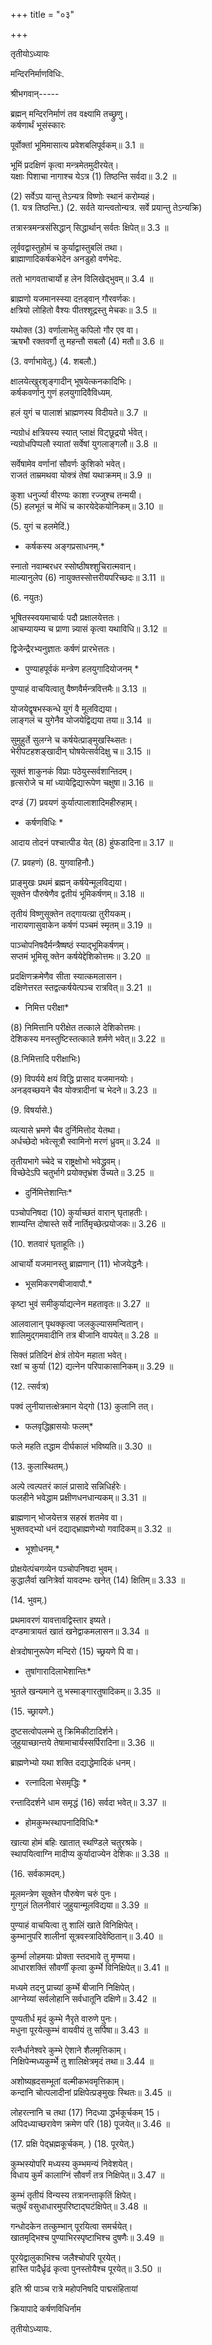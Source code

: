 +++
title = "०३"

+++

तृतीयोऽध्यायः

मन्दिरनिर्माणविधिः.

श्रीभगवान्-----

ब्रह्मन् मन्दिरनिर्माणं तव वक्ष्यामि तच्छ्रुणु।  
कर्षणार्थं भूसंस्कारः

पूर्वोक्तां भूमिमासात्य प्रवेशबलिपूर्वकम्॥ 3.1 ॥

भूमिं प्रदक्षिणं कृत्वा मन्त्रमेतमुदीरयेत्।  
यक्षाः पिशाचा नागाश्च येऽत्र (1) तिष्ठन्ति सर्वदा॥ 3.2 ॥

(2) सर्वेऽप यान्तु तेऽन्यत्र विष्णोः स्थानं करोम्यहं।  
(1. यत्र तिष्ठन्ति.) (2. सर्वते यान्त्वतोन्यत्र. सर्वे प्रयान्तु तेऽन्यक्रि)

तत्रास्त्रमन्त्रसंसिद्धान् सिद्धार्थान् सर्वतः क्षिपेत्॥ 3.3 ॥

लूर्ववद्वास्तुहोमं च कुर्याद्वास्तुबलिं तथा।  
ब्राह्माणादिकर्षकभेदेन अनडुहो वर्णभेदः.

ततो भागवताचार्यो ह लेन विलिखेद्भुवम्॥ 3.4 ॥

ब्राह्मणो यजमानस्स्या दऩड्वान् गौरवर्णकः।  
क्षत्रियो लोहितो वैश्यः पीतश्शूद्रस्तु मेचकः॥ 3.5 ॥

यथोक्त (3) वर्णालाभेतु कपिलो गौर एव वा।  
ऋषभौ रक्तवर्णौ तु महन्तौ सबलौ (4) मतौ॥ 3.6 ॥

(3. वर्णाभावेतु.) (4. शबलौ.)

क्षालयेत्खुरशृङ्गादीन् भूषयेत्कनकादिभिः।  
कर्षकवर्णानु गुणं हलयुगादिवैविध्यम्.

हलं युगं च पालाशं भ्राह्मणस्य विदीयते॥ 3.7 ॥

न्यग्रोधं क्षत्रियस्य स्यात् प्लाक्षं विट्छूद्रयो र्भवेत्।  
न्यग्रोधपिप्पलौ स्यातां सर्वेषां युगलाङ्गलौ॥ 3.8 ॥

सर्वेषामेव वर्णानां सौवर्णः कुशिको भवेत्।  
राजतं ताम्रमथवा योक्त्रं तेषां यथाक्रमम्॥ 3.9 ॥

कुशा धनुर्ज्या वीरण्यः काशा रज्जुश्च तन्मयी।  
(5) हलभूतं च मेधिं च कारयेदेकयोनिकम्॥ 3.10 ॥

(5. युगं च हलमेदिं.)

* कर्षकस्य अङ्गप्रसाधनम्.*

स्नातो नवाम्बरधर स्सोष्ठीषश्शुचिरात्मवान्।  
माल्यानुलेप (6) नायुक्तस्सोत्तरीयपरिच्छदः॥ 3.11 ॥

(6. नयुतः)

भूषितस्स्वयमाचार्यः पदौ प्रक्षालयेत्ततः।  
आचम्यायम्य च प्राणा न्न्यासं कृत्वा यथाविधि॥ 3.12 ॥

द्विजेन्द्रैरभ्यनुज्ञातः कर्षणं प्रारभेत्ततः।  
* पुण्याहपूर्वकं मन्त्रेण हलयुगादियोजनम् *

पुण्याहं वाचयित्वातु वैष्णवैर्मन्त्रवित्तमैः॥ 3.13 ॥

योजयेद्वृषभस्कन्धे युगं वै मूलविद्यया।  
लाङ्गलं च युगेनैव योजयेद्विद्यया तया॥ 3.14 ॥

सुमुहुर्ते सुलग्ने च कर्षयेत्प्राङ्मुखस्थ्सितः।  
भेरीपटहशङ्खादीन् घोषयेत्सर्वदिक्षु च॥ 3.15 ॥

सूक्तं शाकुनकं विप्राः पठेयुस्सर्वशान्तिदम्।  
हृत्सरोजे च मां ध्यायेद्विद्यारूपेण चक्षुषा॥ 3.16 ॥

दण्‍डं (7) प्रवयणं कुर्यात्पालाशादिमहीरुहाम्।  
* कर्षणविधिः *

आदाय तोदनं पश्चात्पीड येत् (8) हुंफडादिना॥ 3.17 ॥

(7. प्रवहणं) (8. युगवाहिनौ.)

प्राङ्मुखः प्रथमं ब्रह्मन् कर्षयेन्मूलविद्यया।  
सूक्तेन पौरुषेणैव द्वतीयं भूमिकर्षणम्॥ 3.18 ॥

तृतीयं विष्णुसूक्तेन तद्गायत्य्रा तुरीयकम्।  
नारायणासुवाकेन कर्षणं पञ्चमं स्मृतम्॥ 3.19 ॥

पाञ्चोपनिषदैर्मन्त्रैष्षष्ठं स्याद्भूमिकर्षणम्।  
सप्तमं भूमिसू क्तेन कर्षयेद्देशिकोत्तमः॥ 3.20 ॥

प्रदक्षिणक्रमेणैव सीता स्यात्कमलासन।  
दक्षिणेत्तरत स्तद्वत्कर्षयेत्पञ्च रात्रवित्॥ 3.21 ॥

* निमित्त परीक्षा*

(8) निमित्तानि परीक्षेत तत्काले देशिकोत्तमः।  
देशिकस्य मनस्तुष्टिस्तत्काले शर्मणे भवेत्॥ 3.22 ॥

(8.निमित्तादि परीक्षाभिः)

(9) विपर्यये क्षयं विद्धि प्रासाद यजमानयोः।  
अनड्वच्छयने चैव योक्त्रादीनां च भेदने॥ 3.23 ॥

(9. विषर्यासे.)

व्यत्यासे भ्रमणे चैव दुर्निमित्तोद येतथा।  
अर्धच्छेदो भवेत्सूत्रौ स्वामिनो मरणं ध्रुवम्॥ 3.24 ॥

तृतीयभागे च्चेदे च राष्ट्रक्षोभो भवेद्ध्रुवम्।  
विच्छेदेऽपि चतुर्भागे प्रयोक्तृभ्रंश उच्यते॥ 3.25 ॥

* दुर्निमित्तेशान्तिः*

पञ्चोपनिषदा (10) कुर्याच्छतं वारान् घृताहतीः।  
शाम्यन्ति दोषास्ते सर्वे नार्तिमृच्छेत्प्रयोजकः॥ 3.26 ॥

(10. शतवारं घृताहूतिः।)

आचार्यो यजमानस्तु ब्राह्मणान् (11) भोजयेद्धनैः।  
* भूसमिकरणबीजावापौ.*

कृष्टा भुवं समीकुर्याद्यत्नेन महतावृतः॥ 3.27 ॥

आलवालान् पृथक्कृत्वा जलकुल्यासमन्वितान्।  
शालिमुद्गमवादीनि तत्र बीजानि वापयेत्॥ 3.28 ॥

सिक्तं प्रतिदिनं क्षेत्रं तोयेन महाता भवेत्।  
रक्षां च कुर्या (12) द्यत्नेन परिपाकासानिकम्॥ 3.29 ॥

(12. त्सर्वत्र)

पक्वं लुनीयात्तत्क्षेत्रमान येद्गो (13) कुलानि तत्।  
* फलवृद्धिह्रासयोः फलम्*

फले महति तद्धाम दीर्घकालं भविष्यति॥ 3.30 ॥

(13. कुलास्थितम्.)

अल्पे त्वल्पतरं कालं प्रासादे सन्निधिर्हरेः।  
फलहीने भवेद्धाम प्रक्षीणधनधान्यकम्॥ 3.31 ॥

ब्राह्मणान् भोजयेत्तत्र सहस्रं शतमेव वा।  
भुक्तवद्भ्यो धनं दद्याद्भ्राह्मणेभ्यो गवादिकम्॥ 3.32 ॥

* भूशोधनम्.*

प्रोक्षयेत्पंचगव्येन पञ्चोपनिषदा भुवम्।  
कुद्धालैर्वा खनित्रेर्वा यावदम्भः खनेत् (14) क्षितिम्॥ 3.33 ॥

(14. भुवम्.)

प्रथमावरणं यावत्तावद्विस्तार इष्यते।  
दण्‍डमात्रायतं खातं खनेद्वाकमलासन॥ 3.34 ॥

क्षेत्रदोषानुरूपेण मन्दिरो (15) च्छ्रयणे पि वा।  
* तुषांगारादिलाभेशान्तिः*

भुतले खन्यमाने तु भस्माङ्गारतुषादिकम्॥ 3.35 ॥

(15. च्छ्रायणे.)

दुष्टसत्वोपलम्भे तु क्रिमिकीटादिर्शने।  
जुहुयाच्छान्तये तेषामाचार्यस्सर्पिरादिना॥ 3.36 ॥

ब्राह्मणेभ्यो यथा शक्ति दद्याद्धेमादिकं धनम्।  
* रत्नादिला भेसमृद्धिः *

रन्तादिदर्शने धाम समृद्धं (16) सर्वदा भवेत्॥ 3.37 ॥

 * होमकुम्भस्थापनादिविधिः*

खात्या होमं बहिः खातात् स्थण्डिले चतुरश्रके।  
स्थापयित्वाग्नि मादीप्य कुर्यादाज्येन देशिकः॥ 3.38 ॥

(16. सर्वकामदम्.)

मूलमन्त्रेण सूक्तेन पौरुषेण चरुं पुनः।  
गुग्गुलं तिलनीवारं जुहुयान्मूलविद्यया॥ 3.39 ॥

पुण्याहं वाचयित्वा तु शालिं खाते विनिक्षिपेत्।  
कुम्भानुपरि शालीनां सूत्रवस्त्रादिवेष्ठितान्॥ 3.40 ॥

कुर्म्भा लोहमयाः प्रोक्ता स्तदभावे तु मृण्मया।  
आधारशक्तिं सौवर्णीं कृत्वा कुर्म्भे विनिक्षिपेत्॥ 3.41 ॥

मध्यमे तदनु प्राच्यां कुर्म्भे बीजानि निक्षिपेत्।  
आग्नेय्यां सर्वलोहानि सर्वधातूनि दक्षिणे॥ 3.42 ॥

पुण्यतीर्ध मृदं कुम्भे नैरृते वारुणे पुनः।  
मधुना पूरयेत्कुम्भं वायवीयं तु सर्पिषा॥ 3.43 ॥

रत्नैर्धानेश्वरे कुम्भे ऐशाने शैलमृत्तिकाम्।  
निक्षिपेन्मध्यकुर्म्भे तु शालिक्षेत्रमृदं तथा॥ 3.44 ॥

अशोष्यह्रदसम्भूतां वल्मीकभवमृत्तिकाम्।  
कन्दानि चोत्पलादीनां प्रक्षिपेत्प्रङ्मुखः स्थितः॥ 3.45 ॥

लोहरत्नानि च तथा (17) निदध्या द्धर्भकूर्चकम् 15।  
अपिदध्याच्छरावेण क्रमेण परि (18) पूजयेत्॥ 3.46 ॥

(17. प्रक्षि पेद्भ्रह्मकूर्चकम्. ) (18. पूरयेत्.)

कुम्भस्योपरि मध्यस्य कुम्भमन्यं निवेशयेत्।  
विधाय कुर्मं कालाग्निं सौवर्णं तत्र निक्षिपेत्॥ 3.47 ॥

कुम्भं तृतीयं विन्यस्य तत्रानन्ताकृतिं क्षिपेत्।  
चतुर्थं वसुधाधारमुपरिष्टाद्घटंक्षिपेत्॥ 3.48 ॥

गन्धोदकेन तत्कुम्भान् पूरयित्वा समर्चयेत्।  
खातमृद्भिश्च पुण्याभिरस्पृष्टाभिश्च दुषणैः॥ 3.49 ॥

पूरयेद्वालुकाभिश्च जलैश्चोपरि पूरयेत्।  
हास्ति पादैर्ध्रृढं कृत्वा पुनस्तोयैश्च पूरयेत्॥ 3.50 ॥

इति श्री पाञ्च रात्रे महोपनिषदि पाद्मसंहितायां

क्रियापादे कर्षणविधिर्नाम

तृतीयोऽध्यायः.
